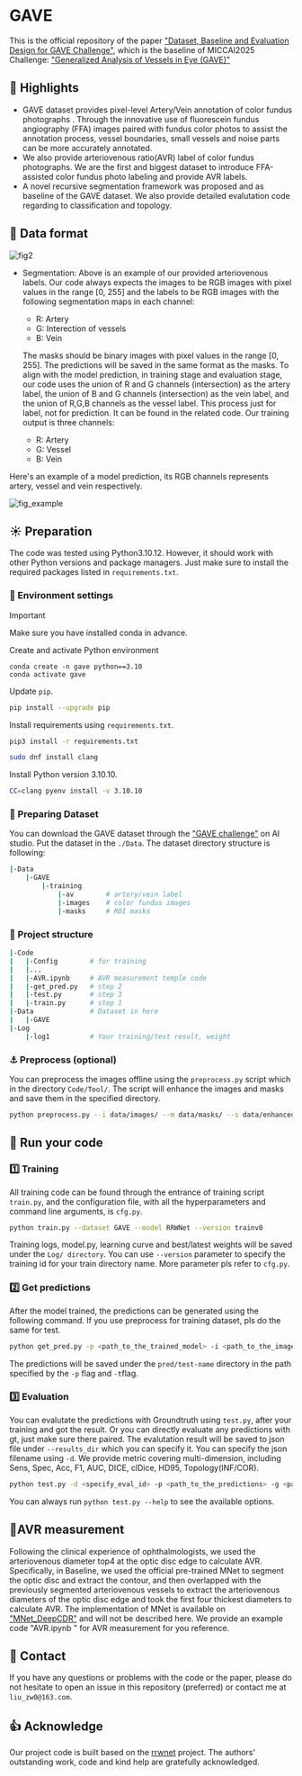 

# GAVE

This is the official repository of the paper ["Dataset, Baseline and Evaluation Design for GAVE Challenge"](), which is the baseline of MICCAI2025 Challenge: ["Generalized Analysis of Vessels in Eye (GAVE)"](https://aistudio.baidu.com/competition/detail/1315)




## :star2: Highlights

* GAVE dataset provides pixel-level Artery/Vein  annotation of color fundus photographs . Through the innovative use of fluorescein fundus angiography (FFA) images paired with fundus color photos to assist the annotation process, vessel boundaries, small vessels and noise parts can be more accurately annotated.
* We also provide arteriovenous ratio(AVR) label of color fundus photographs. We are the first and biggest dataset to introduce FFA-assisted color fundus photo labeling and provide AVR labels.
* A novel recursive segmentation framework was proposed and as baseline of the GAVE dataset. We also provide detailed evalutation code regarding to classification and topology.



## :pushpin: Data format

![fig2](D:\typora_pic\fig2.PNG)

* Segmentation: Above is an example of our provided arteriovenous labels. Our code always expects the images to be RGB images with pixel values in the range [0, 255] and the labels to be RGB images with the following segmentation maps in each channel:

    + R: Artery
    + G: Interection of vessels
    + B: Vein

    The masks should be binary images with pixel values in the range [0, 255]. The predictions will be saved in the same format as the masks. To align with the model prediction, in training stage and evaluation stage, our code uses the union of R and G channels (intersection) as the artery label, the union of B and G channels (intersection) as the vein label, and the union of R,G,B channels as the vessel label. This process just for label, not for prediction. It can be found in the related code. Our training output is three channels:
    
	+ R: Artery
    + G: Vessel
    + B: Vein

Here's an example of a model prediction, its RGB channels represents artery, vessel and vein respectively.

![fig_example](D:\typora_pic\fig_example.png)



## :sunny: Preparation


The code was tested using Python3.10.12.
However, it should work with other Python versions and package managers.
Just make sure to install the required packages listed in `requirements.txt`. 


### :hammer: Environment settings

> [!IMPORTANT]
> Make sure you have installed conda in advance.

Create and activate Python environment
```
conda create -n gave python==3.10
conda activate gave
```

Update `pip`.

```sh
pip install --upgrade pip
```

Install requirements using `requirements.txt`.

```sh
pip3 install -r requirements.txt
```

```sh
sudo dnf install clang
```

Install Python version 3.10.10.
```sh
CC=clang pyenv install -v 3.10.10
```

### :wrench: Preparing Dataset

You can download the GAVE dataset through the ["GAVE challenge"](https://aistudio.baidu.com/competition/detail/1315) on AI studio. Put the dataset in the `./Data`. The dataset directory structure is following:
```sh
|-Data
	|-GAVE
		|-training
			|-av   		# artery/vein label
			|-images	# color fundus images
			|-masks		# ROI masks
```

### :telescope: Project structure

```sh
|-Code
|	|-Config		# for training
|	|...
|	|-AVR.ipynb 	# AVR measurement temple code
| 	|-get_pred.py 	# step 2
|	|-test.py		# step 3
|	|-train.py		# step 1
|-Data				# Dataset in here
|	|-GAVE
|-Log
	|-log1			# Your training/test result, weight
```

### :anchor: Preprocess (optional)

You can preprocess the images offline using the `preprocess.py` script which in the directory `Code/Tool/`. The script will enhance the images and masks and save them in the specified directory.

```bash
python preprocess.py --i data/images/ --m data/masks/ --s data/enhanced
```



## :rocket: Run your code

### :one: Training

All training code can be found through the entrance of training script `train.py`, and the configuration file, with all the hyperparameters and command line arguments, is `cfg.py`.

```bash
python train.py --dataset GAVE --model RRWNet --version trainv0
```
Training logs, model.py, learning curve and best/latest weights will be saved under the `Log/ directory`. You can use `--version` parameter to specify the training id  for your train directory name. More parameter pls refer to `cfg.py`.


### :two: Get predictions

After the model trained, the predictions can be generated using the following command. If you use preprocess for training dataset, pls do the same for test.

```bash
python get_pred.py -p <path_to_the_trained_model> -i <path_to_the_images> -m <path_to_the_ROI_masks> -t <specify_result_id>
```

The predictions will be saved under the `pred/test-name` directory in the path specified by the `-p` flag and `-t`flag.


### :three: Evaluation

You can evalutate the predictions with Groundtruth using `test.py`, after your training and got the result. Or you can directly evaluate any predictions with gt,  just make sure there paired. The evalutation result will be saved to json file under `--results_dir` which you can specify it. You can specify the  json filename using `-d`.  We provide metric covering multi-dimension, including Sens, Spec, Acc, F1, AUC, DICE, clDice, HD95, Topology(INF/COR).

```bash
python test.py -d <specify_eval_id> -p <path_to_the_predictions> -g <path_to_the_ground_truth> -m <path_to_the_ROI_masks> -s <img_size_heightxwidth>
```

You can always run `python test.py --help` to see the available options.




##  :microscope:AVR measurement
Following the clinical experience of ophthalmologists, we used the arteriovenous diameter top4 at the optic disc edge to calculate AVR. Specifically, in Baseline, we used the official pre-trained MNet to segment the optic disc and extract the contour, and then overlapped with the previously segmented arteriovenous vessels to extract the arteriovenous diameters of the optic disc edge and took the first four thickest diameters to calculate AVR. The implementation of MNet is available on ["MNet_DeepCDR"](https://github.com/HzFu/MNet_DeepCDR) and will not be described here.
We provide an example code "AVR.ipynb " for AVR measurement for you reference. 




## :email: Contact

If you have any questions or problems with the code or the paper, please do not hesitate to open an issue in this repository (preferred) or contact me at `liu_zw0@163.com`.


## :thumbsup: Acknowledge
Our project code is built based on the [rrwnet](https://github.com/j-morano/rrwnet) project. The authors' outstanding work, code  and  kind help are gratefully acknowledged.

